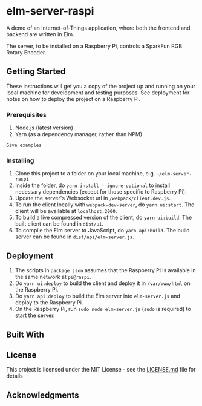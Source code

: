 # elm-server-raspi

A demo of an Internet-of-Things application, where both the frontend and backend are written in Elm.

The server, to be installed on a Raspberry Pi, controls a SparkFun RGB Rotary Encoder.

## Getting Started

These instructions will get you a copy of the project up and running on your local machine for development and testing purposes. See deployment for notes on how to deploy the project on a Raspberry Pi.

### Prerequisites

1. Node.js (latest version)
2. Yarn (as a dependency manager, rather than NPM)

```
Give examples
```

### Installing

1. Clone this project to a folder on your local machine, e.g. `~/elm-server-raspi`
2. Inside the folder, do `yarn install --ignore-optional` to install necessary dependencies
(except for those specific to Raspberry Pi).
3. Update the server's Websocket url in `/webpack/client.dev.js`.
4. To run the client locally with `webpack-dev-server`, do `yarn ui:start`. The client will be available at `localhost:2000`.
5. To build a live compressed version of the client, do `yarn ui:build`. The built client can be found in `dist/ui`.
6. To compile the Elm server to JavaScript, do `yarn api:build`. The build server can be found in `dist/api/elm-server.js`.

## Deployment
1. The scripts in `package.json` assumes that the Raspberry Pi is available in the same network at `pi@raspi`.
2. Do `yarn ui:deploy` to build the client and deploy it in `/var/www/html` on the Raspberry Pi.
3. Do `yarn api:deploy` to build the Elm server into `elm-server.js` and deploy to the Raspberry Pi.
4. On the Raspberry Pi, run `sudo node elm-server.js` (`sudo` is required) to start the server.


## Built With


## License

This project is licensed under the MIT License - see the [LICENSE.md](LICENSE.md) file for details

## Acknowledgments


